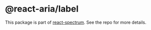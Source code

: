 # @react-aria/label

This package is part of [react-spectrum](https://gitlab.com/watheia/spectrum). See the repo for more details.

